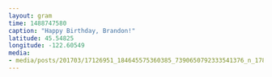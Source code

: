 ```yaml
---
layout: gram
time: 1488747580
caption: "Happy Birthday, Brandon!"
latitude: 45.54825
longitude: -122.60549
media:
- media/posts/201703/17126951_184645575360385_7390650792333541376_n_17865288718075222.jpg
---
```

